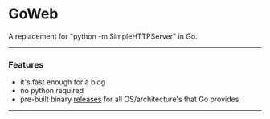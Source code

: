 # GoWeb

A replacement for "python -m SimpleHTTPServer" in Go.

***

### Features

* it's fast enough for a blog
* no python required
* pre-built binary <a href="https://github.com/cleesmith/goweb/releases" target="_blank">releases</a> for all OS/architecture's that Go provides

***
